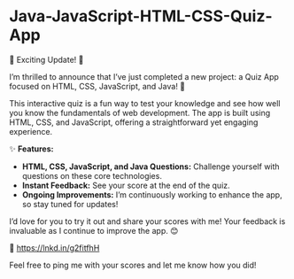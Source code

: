 # Java-JavaScript-HTML-CSS-Quiz-App
🌟 Exciting Update! 🌟

I’m thrilled to announce that I’ve just completed a new project: a Quiz App focused on HTML, CSS, JavaScript, and Java! 🎉

This interactive quiz is a fun way to test your knowledge and see how well you know the fundamentals of web development. The app is built using HTML, CSS, and JavaScript, offering a straightforward yet engaging experience. 

✨ **Features:**
- **HTML, CSS, JavaScript, and Java Questions:** Challenge yourself with questions on these core technologies.
- **Instant Feedback:** See your score at the end of the quiz.
- **Ongoing Improvements:** I’m continuously working to enhance the app, so stay tuned for updates!

I’d love for you to try it out and share your scores with me! Your feedback is invaluable as I continue to improve the app. 😊

🔗 https://lnkd.in/g2fitfhH


Feel free to ping me with your scores and let me know how you did!
